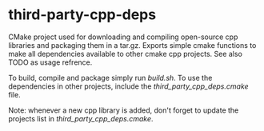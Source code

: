 # third-party-cpp-deps

CMake project used for downloading and compiling open-source cpp libraries and packaging them in a tar.gz.
Exports simple cmake functions to make all dependencies available to other cmake cpp projects. See also TODO as usage refrence.

To build, compile and package simply run *build.sh*.
To use the dependencies in other projects, include the *third_party_cpp_deps.cmake* file.

Note: whenever a new cpp library is added, don't forget to update the projects list in *third_party_cpp_deps.cmake*.
